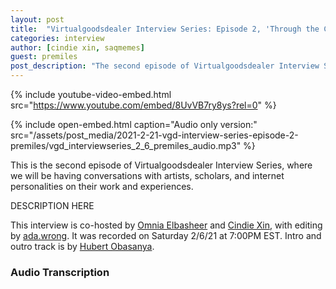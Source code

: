 ```yaml
---
layout: post
title:  "Virtualgoodsdealer Interview Series: Episode 2, 'Through the Cringe with @premiles'"
categories: interview
author: [cindie xin, saqmemes]
guest: premiles
post_description: "The second episode of Virtualgoodsdealer Interview Series. Cindie and Omnia speak with Miles about the uncanny performance of vulnerability used throughout his posts and debated with him over the evolving definition of cringe."  
---
```


{% include youtube-video-embed.html src="https://www.youtube.com/embed/8UvVB7ry8ys?rel=0" %}

{% include open-embed.html caption="Audio only version:" src="/assets/post_media/2021-2-21-vgd-interview-series-episode-2-premiles/vgd_interviewseries_2_6_premiles_audio.mp3" %}

This is the second episode of Virtualgoodsdealer Interview Series, where we will be having conversations with artists, scholars, and internet personalities on their work and experiences.   

DESCRIPTION HERE

This interview is co-hosted by [Omnia Elbasheer](/creatordirectory/saqmemes) and [Cindie Xin](/creatordirectory/cindiexin), with editing by [ada.wrong](/creatordirectory/adawrong). It was recorded on Saturday 2/6/21 at 7:00PM EST. Intro and outro track is by [Hubert Obasanya](/creatordirectory/hubertobasanya).

### Audio Transcription
